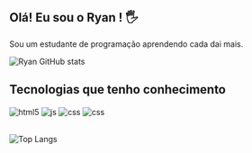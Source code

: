 ## Olá! Eu sou o Ryan ! 🖐️

Sou um estudante de programação aprendendo cada dai mais.

![Ryan GitHub stats](https://github-readme-stats.vercel.app/api?username=ryanlimap&show_icons=true&theme=radical&count_private=true)

## Tecnologias que tenho conhecimento

<div style="display: inline_block">
  <img align="center" alt="html5" src="https://img.shields.io/badge/Python-3776AB?style=for-the-badge&logo=python&logoColor=white" />
  <img align="center" alt="js" src="https://img.shields.io/badge/HTML-239120?style=for-the-badge&logo=html5&logoColor=white" />
  <img align="center" alt="css" src="https://img.shields.io/badge/CSS3-1572B6?style=for-the-badge&logo=css3&logoColor=white" />
  <img align="center" alt="css" src="https://img.shields.io/badge/C-00599C?style=for-the-badge&logo=c&logoColor=white" />

</div><br/>

![Top Langs](https://github-readme-stats.vercel.app/api/top-langs/?username=ryanlimap&layout=compact)
